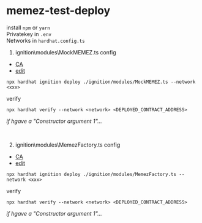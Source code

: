 # memez-test-deploy

install `npm` or `yarn` <br>
Privatekey in `.env` <br>
Networks in `hardhat.config.ts` <br>

1. ignition\modules\MockMEMEZ.ts
config
- [CA](https://github.com/Sasakeyo/memez-test-deploy/blob/main/contracts/MockMEMEZ.sol#L8C48-L8C90)
- [edit](https://github.com/Sasakeyo/memez-test-deploy/blob/main/ignition/modules/MockMEMEZ.ts#L4C3-L5C69)

```
npx hardhat ignition deploy ./ignition/modules/MockMEMEZ.ts --network <xxx>
```
 verify
```
npx hardhat verify --network <network> <DEPLOYED_CONTRACT_ADDRESS> 
```
*if hgave a "Constructor argument 1"...*


<br>

2. ignition\modules\MemezFactory.ts
config
- [CA](https://github.com/Sasakeyo/memez-test-deploy/blob/main/contracts/MemeCoinListingManager.sol#L12-L13)
- [edit](https://github.com/Sasakeyo/memez-test-deploy/blob/main/ignition/modules/MemezFactory.ts#L4C3-L5C124)

```
npx hardhat ignition deploy ./ignition/modules/MemezFactory.ts --network <xxx>
```
 verify
```
npx hardhat verify --network <network> <DEPLOYED_CONTRACT_ADDRESS> 
```
*if hgave a "Constructor argument 1"...*
